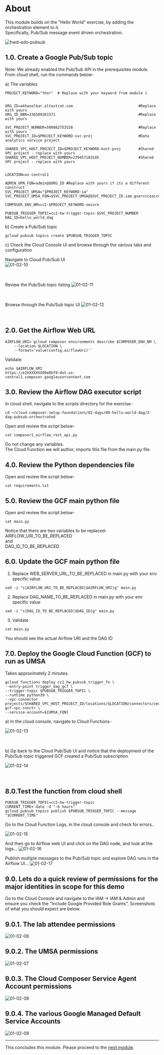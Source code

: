 # About

This module builds on the "Hello World" exercise, by adding the orchestration element to it.<br>
Specifically, Pub/Sub message event driven orchestration.<br>

![hwd-edo-pubsub](../00-images/hwd-edo-pubsub.png)


## 1.0. Create a Google Pub/Sub topic

Note: We already enabled the Pub/Sub API in the prerequisites module. <br>
From cloud shell, run the commands below-

a) The variables
```
PROJECT_KEYWORD="thor"  # Replace with your keyword from module 1


ORG_ID=akhanolkar.altostrat.com                              #Replace with yours
ORG_ID_NBR=236589261571                                      #Replace with yours

SVC_PROJECT_NUMBER=509862753528                              #Replace with yours
SVC_PROJECT_ID=$PROJECT_KEYWORD-svc-proj                     #Data analytics service project

SHARED_VPC_HOST_PROJECT_ID=$PROJECT_KEYWORD-host-proj        #Shared VPC project - replace with yours
SHARED_VPC_HOST_PROJECT_NUMBER=239457183145                  #Shared VPC project - replace with yours


LOCATION=us-central1

ADMIN_UPN_FQN=admin@$ORG_ID #Replace with yours if its a different construct
SVC_PROJECT_UMSA="$PROJECT_KEYWORD-sa"
SVC_PROJECT_UMSA_FQN=$SVC_PROJECT_UMSA@$SVC_PROJECT_ID.iam.gserviceaccount.com

COMPOSER_ENV_NM=cc2-$PROJECT_KEYWORD-secure

PUBSUB_TRIGGER_TOPIC=cc2-hw-trigger-topic-$SVC_PROJECT_NUMBER
DAG_ID=hello_world_dag
```

b) Create a Pub/Sub topic
```
gcloud pubsub topics create $PUBSUB_TRIGGER_TOPIC
```

c) Check the Cloud Console UI and browse through the various tabs and configuration<br>

Navigate to Cloud Pub/Sub UI<br>
![01-02-10](../00-images/01-02-10.png)
<br><br><br>

Review the Pub/Sub topic listing
![01-02-11](../00-images/01-02-11.png)
<br><br><br>

Browse through the Pub/Sub topic UI
![01-02-12](../00-images/01-02-12.png)
<br><br><br>

## 2.0. Get the Airflow Web URL

```
AIRFLOW_URI=`gcloud composer environments describe $COMPOSER_ENV_NM \
    --location $LOCATION \
    --format='value(config.airflowUri)'`
```

Validate:
```
echo $AIRFLOW_URI
https://e2XXXXXXX09e8bf9-dot-us-central1.composer.googleusercontent.com
```

## 3.0. Review the Airflow DAG executor script

In cloud shell, navigate to the scripts directory for the exercise-
```
cd ~/cloud-composer-setup-foundations/02-dags/00-hello-world-dag/3-dag-pubsub-orchestrated
```

Open and review the script below-
```
cat composer2_airflow_rest_api.py
```

Do not change any variables.<br>
The Cloud Function we will author, imports this file from the main.py file.

## 4.0. Review the Python dependencies file

Open and review the script below-
```
cat requirements.txt
```

## 5.0. Review the GCF main python file

Open and review the script below-
```
cat main.py
```

Notice that there are two variables to be replaced-<br>
AIRFLOW_URI_TO_BE_REPLACED<br>
and<br>
DAG_ID_TO_BE_REPLACED<br>

## 6.0. Update the GCF main python file

1. Replace WEB_SERVER_URL_TO_BE_REPLACED in main.py with your env specific value

```
sed -i "s|AIRFLOW_URI_TO_BE_REPLACED|$AIRFLOW_URI|g" main.py
```

2. Replace DAG_NAME_TO_BE_REPLACED in main.py with your env specific value
```
sed -i "s|DAG_ID_TO_BE_REPLACED|$DAG_ID|g" main.py
```

3. Validate
```
cat main.py
```

You should see the actual Airflow URI and the DAG ID

## 7.0. Deploy the Google Cloud Function (GCF) to run as UMSA

Takes approximately 2 minutes.

```
gcloud functions deploy cc2_hw_pubsub_trigger_fn \
--entry-point trigger_dag_gcf \
--trigger-topic $PUBSUB_TRIGGER_TOPIC \
--runtime python39 \
--vpc-connector projects/$SHARED_VPC_HOST_PROJECT_ID/locations/$LOCATION/connectors/zeus-gcf-vpc-cnnctr \
--service-account=${UMSA_FQN}
```

a) In the cloud console, navigate to Cloud Functions-

![01-02-13](../00-images/01-02-13.png)
<br><br><br>

b) Gp back to the Cloud Pub/Sub UI and notice that the deployment of the Pub/Sub topic triggered GCF created a Pub/Sub subscription

![01-02-14](../00-images/01-02-14.png)
<br><br><br>



## 8.0.Test the function from cloud shell

```
PUBSUB_TRIGGER_TOPIC=cc2-hw-trigger-topic
CURRENT_TIME=`date -d "-6 hours"`
gcloud pubsub topics publish $PUBSUB_TRIGGER_TOPIC --message "$CURRENT_TIME"
```

Go to the Cloud Function Logs, in the cloud console and check for errors..

![01-02-15](../00-images/01-02-15.png)
<br>

And then go to Airflow web UI and click on the DAG node, and look at the logs...
![01-02-16](../00-images/01-02-16.png)
<br>

Publish multiple messages to the Pub/Sub topic and explore DAG runs in the Airflow UI...
![01-02-17](../00-images/01-02-17.png)
<br>

## 9.0. Lets do a quick review of permissions for the major identities in scope for this demo

Go to the Cloud Console and navigate to the IAM -> IAM & Admin and ensure you check the "Include Google Provided Role Grants". Screenshots of what you should expect are below. 

## 9.0.1. The lab attendee permissions
![01-02-06](../00-images/01-02-06.png)
<br>

## 9.0.2. The UMSA permissions
![01-02-07](../00-images/01-02-07.png)
<br>

## 9.0.3. The Cloud Composer Service Agent Account permissions
![01-02-08](../00-images/01-02-08.png)
<br>

## 9.0.4. The various Google Managed Default Service Accounts
![01-02-09](../00-images/01-02-09.png)
<br>


<hr>

This concludes this module. Please proceed to the [next module](02f-secure-cc2-iteration1-MVDD.md).

